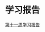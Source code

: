 # 学习报告

[第十一周学习报告](https://github.com/yuyechang/summary/blob/master/%E7%AC%AC%E5%8D%81%E4%B8%80%E5%91%A8%E6%8A%A5%E5%91%8A.md)
